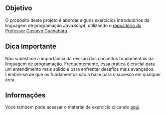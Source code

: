 ## Objetivo

O propósito deste projeto é abordar alguns exercícios introdutórios da linguagem de programação *JavaScript*, utilizando o [repositório do Professor Gustavo Guanabara
](https://github.com/gustavoguanabara/javascript/tree/master/exercicios).

## Dica Importante

Não subestime a importância da revisão dos conceitos fundamentais da linguagem de programação. Frequentemente, essa prática é crucial para um entendimento mais sólido e para enfrentar desafios mais avançados. Lembre-se de que os fundamentos são a base para o sucesso em qualquer área.

## Informações

Você também pode acessar o material de exercício clicando [aqui](https://gustavoguanabara.github.io/javascript/exercicios/).